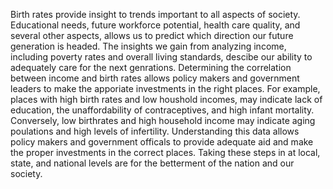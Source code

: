Birth rates provide insight to trends important to all aspects of society. Educational needs, future workforce potential, health care quality, and several other aspects, allows us to predict which direction our future generation is headed. The insights we gain from analyzing income, including poverty rates and overall living standards, descibe our ability to adequately care for the next genrations. Determining the correlation between income and birth rates allows policy makers and government leaders to make the apporiate investments in the right places. For example, places with high birth rates and low houshold incomes, may indicate lack of education, the unaffordability of contraceptives, and high infant mortality. Conversely, low birthrates and high household income may indicate aging poulations and high levels of infertility. Understanding this data allows policy makers and government officals to provide adequate aid and make the proper investments in the correct places. Taking these steps in at local, state, and national levels are for the betterment of the nation and our society.
